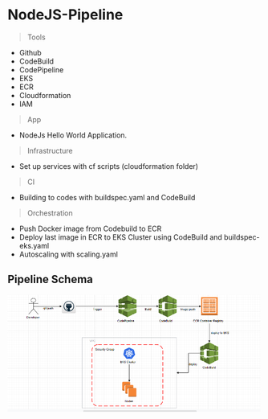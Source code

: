 # NodeJS-Pipeline

 > Tools

- Github
- CodeBuild 
- CodePipeline 
- EKS 
- ECR 
- Cloudformation 
- IAM           

> App

- NodeJs Hello World Application.

> Infrastructure

- Set up services with cf scripts (cloudformation folder)

> CI

- Building to codes with buildspec.yaml and CodeBuild

> Orchestration

- Push Docker image from Codebuild to ECR
- Deploy last image in ECR to EKS Cluster using CodeBuild and buildspec-eks.yaml
- Autoscaling with scaling.yaml

## Pipeline Schema

![AWS Pipeline](pipeline.jpeg "Philadelphia's Magic Gardens")